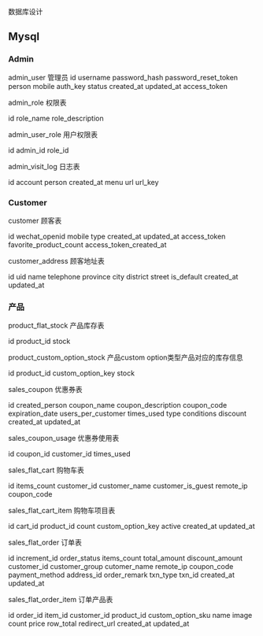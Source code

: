 数据库设计

## Mysql

### Admin

admin_user 管理员
id username password_hash password_reset_token person mobile auth_key status created_at updated_at access_token

admin_role 权限表

id role_name role_description

admin_user_role 用户权限表

id admin_id role_id

admin_visit_log 日志表

id account person created_at menu url url_key

### Customer

customer 顾客表

id wechat_openid mobile type created_at updated_at access_token favorite_product_count access_token_created_at 

customer_address 顾客地址表

id uid name telephone province city district street is_default created_at updated_at

### 产品

product_flat_stock 产品库存表

id product_id stock

product_custom_option_stock 产品custom option类型产品对应的库存信息

id product_id custom_option_key stock

sales_coupon 优惠券表

id created_person coupon_name coupon_description coupon_code expiration_date users_per_customer times_used type conditions discount created_at updated_at

sales_coupon_usage 优惠券使用表

id coupon_id customer_id times_used

sales_flat_cart 购物车表

id items_count customer_id customer_name customer_is_guest remote_ip coupon_code 

sales_flat_cart_item 购物车项目表

id cart_id product_id count custom_option_key active created_at updated_at

sales_flat_order 订单表

id increment_id order_status items_count total_amount discount_amount customer_id customer_group cutomer_name remote_ip coupon_code payment_method address_id order_remark txn_type txn_id created_at updated_at

sales_flat_order_item 订单产品表

id order_id item_id customer_id product_id custom_option_sku name image count price row_total redirect_url created_at updated_at 
